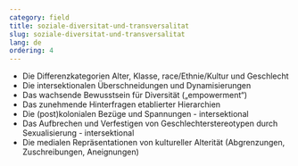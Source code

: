 ```yaml
---
category: field
title: soziale-diversitat-und-transversalitat
slug: soziale-diversitat-und-transversalitat
lang: de
ordering: 4
---
```

- Die Differenzkategorien Alter, Klasse, race/Ethnie/Kultur und Geschlecht
- Die intersektionalen Überschneidungen und Dynamisierungen
- Das wachsende Bewusstsein für Diversität („empowerment“)
- Das zunehmende Hinterfragen etablierter Hierarchien
- Die (post)kolonialen Bezüge und Spannungen - intersektional
- Das Aufbrechen und Verfestigen von Geschlechterstereotypen durch Sexualisierung - intersektional
- Die medialen Repräsentationen von kultureller Alterität (Abgrenzungen, Zuschreibungen, Aneignungen)
